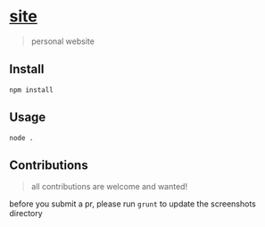 # [site](http://www.gabrielcsapo.com)

> personal website

## Install

```
npm install
```

## Usage

```
node .
```

## Contributions

> all contributions are welcome and wanted!

before you submit a pr, please run `grunt` to update the screenshots directory
